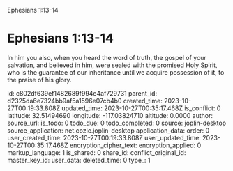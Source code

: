 Ephesians 1:13-14

# Ephesians 1:13-14

In him you also, when you heard the word of truth, the gospel of your salvation, and believed in him, were sealed with the promised Holy Spirit, who is the guarantee of our inheritance until we acquire possession of it, to the praise of his glory.

id: c802df639ef1482689f994e4af729731
parent_id: d2325da6e7324bb9af5a1596e07cb4b0
created_time: 2023-10-27T00:19:33.808Z
updated_time: 2023-10-27T00:35:17.468Z
is_conflict: 0
latitude: 32.51494690
longitude: -117.03824710
altitude: 0.0000
author: 
source_url: 
is_todo: 0
todo_due: 0
todo_completed: 0
source: joplin-desktop
source_application: net.cozic.joplin-desktop
application_data: 
order: 0
user_created_time: 2023-10-27T00:19:33.808Z
user_updated_time: 2023-10-27T00:35:17.468Z
encryption_cipher_text: 
encryption_applied: 0
markup_language: 1
is_shared: 0
share_id: 
conflict_original_id: 
master_key_id: 
user_data: 
deleted_time: 0
type_: 1